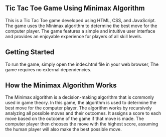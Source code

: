 ## Tic Tac Toe Game Using Minimax Algorithm
This is a Tic Tac Toe game developed using HTML, CSS, and JavaScript. The game uses the Minimax algorithm to determine the best move for the computer player. The game features a simple and intuitive user interface and provides an enjoyable experience for players of all skill levels.

## Getting Started
To run the game, simply open the index.html file in your web browser, The game requires no external dependencies.

## How the Minimax Algorithm Works
The Minimax algorithm is a decision-making algorithm that is commonly used in game theory. In this game, the algorithm is used to determine the best move for the computer player.
The algorithm works by recursively analyzing all possible moves and their outcomes. It assigns a score to each move based on the outcome of the game if that move is made. The computer player then chooses the move with the highest score, assuming the human player will also make the best possible move.
